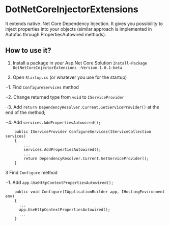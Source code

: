 # DotNetCoreInjectorExtensions

It extends native .Net Core Dependency Injection. It gives you possibility to inject properties into your objects (similar approach is implemented in Autofac through PropertiesAutowired methods).

## How to use it?

1. Install a package in your Asp.Net Core Solution
`Install-Package DotNetCoreInjectorExtensions -Version 1.0.1-beta`

2. Open `Startup.cs` (or whatever you use for the startup)

⋅⋅1. Find `ConfigureServices` method

⋅⋅2. Change returned type from `void` to `IServiceProvider`

⋅⋅3. Add `return DependencyResolver.Current.GetServiceProvider()` at the end of the method;

⋅⋅4. Add `services.AddPropertiesAutowired();`

		public IServiceProvider ConfigureServices(IServiceCollection services)
		{
			...
			services.AddPropertiesAutowired();
			...
			return DependencyResolver.Current.GetServiceProvider();
		}

3  Find `Configure` method

⋅⋅1. Add `app.UseHttpContextPropertiesAutowired();`


		public void Configure(IApplicationBuilder app, IHostingEnvironment env)
		{
		  ...
		  app.UseHttpContextPropertiesAutowired();
		  ...
		}
